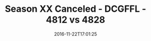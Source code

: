 ---
title: Season XX Canceled - DCGFFL - 4812 vs 4828
teams_score:
- team: 4812
  score:
- team: 4828
  score: 12
mvp: S. Karson (Brown); S. Gard (Safety Orange)
game-ball: Entire Brown Team (Brown); S. Bartel (Safety Orange)
sportsperson: ''
season: 13
week:
date: '2016-11-22T17:01:25'
pageid: season-13-semifinals-super-bowl-november-20-2016-4812-vs-4828
---